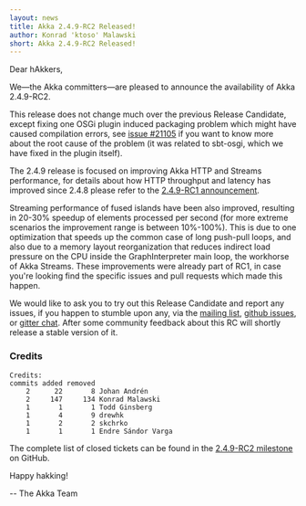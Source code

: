 ```yaml
---
layout: news
title: Akka 2.4.9-RC2 Released!
author: Konrad 'ktoso' Malawski
short: Akka 2.4.9-RC2 Released!
---
```

Dear hAkkers,

We—the Akka committers—are pleased to announce the availability of Akka 2.4.9-RC2.

This release does not change much over the previous Release Candidate, except fixing one OSGi plugin induced packaging problem which might have caused compilation errors, see [issue #21105](https://github.com/akka/akka/issues/21105) if you want to know more about the root cause of the problem (it was related to sbt-osgi, which we have fixed in the plugin itself).

The 2.4.9 release is focused on improving Akka HTTP and Streams performance, for details about how HTTP throughput and latency has improved since 2.4.8 please refer to the [2.4.9-RC1 announcement](http://akka.io/news/2016/08/02/akka-2.4.9-RC1-released.html).

Streaming performance of fused islands have been also improved, resulting in 20-30% speedup of elements processed per second (for more extreme scenarios the improvement range is between 10%-100%). This is due to one optimization that speeds up the common case of long push-pull loops, and also due to a memory layout reorganization that reduces indirect load pressure on the CPU inside the GraphInterpreter main loop, the workhorse of Akka Streams. These improvements were already part of RC1, in case you're looking find the specific issues and pull requests which made this happen.

We would like to ask you to try out this Release Candidate and report any issues, if you happen to stumble upon any, via the [mailing list](https://groups.google.com/forum/#!forum/akka-user), [github issues](https://github.com/akka/akka/issues), or [gitter chat](http://gitter.im/akka/akka). After some community feedback about this RC will shortly release a stable version of it.

### Credits

```
Credits:
commits added removed
    2      22       8 Johan Andrén
    2     147     134 Konrad Malawski
    1       1       1 Todd Ginsberg
    1       4       9 drewhk
    1       2       2 skchrko
    1       1       1 Endre Sándor Varga
```

The complete list of closed tickets can be found in the [2.4.9-RC2 milestone](https://github.com/akka/akka/milestone/92?closed=1) on GitHub. 

Happy hakking!

-- The Akka Team
